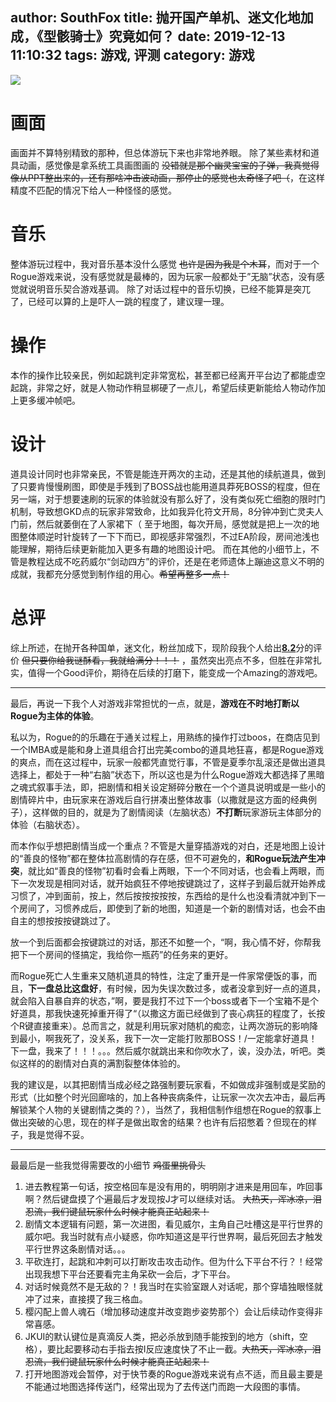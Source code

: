 author: SouthFox
title: 抛开国产单机、迷文化地加成，《型骸骑士》究竟如何？
date: 2019-12-13 11:10:32
tags: 游戏, 评测
category: 游戏
---

![](https://media.southfox.me/ipfs/QmQ7WnER7VBet178Mmb5oEjKEuguuhoY5C7cGETJPaSsim)

<!--more-->

# 画面

画面并不算特别精致的那种，但总体游玩下来也非常地养眼。
除了某些素材和道具动画，感觉像是拿系统工具画图画的 <s><del>没错就是那个幽灵宝宝的子弹，我真觉得像从PPT整出来的，还有那啥冲击波动画，那停止的感觉也太奇怪了吧（</del></s>，在这样精度不匹配的情况下给人一种怪怪的感觉。

# 音乐

整体游玩过程中，我对音乐基本没什么感觉 <s>也许是因为我是个木耳</s>，而对于一个Rogue游戏来说，没有感觉就是最棒的，因为玩家一般都处于”无脑”状态，没有感觉就说明音乐契合游戏基调。
除了对话过程中的音乐切换，已经不能算是突兀了，已经可以算的上是吓人一跳的程度了，建议理一理。

# 操作

本作的操作比较亲民，例如起跳判定非常宽松，甚至都已经离开平台边了都能虚空起跳，非常之好，就是人物动作稍显梆硬了一点儿，希望后续更新能给人物动作加上更多缓冲帧吧。

# 设计

道具设计同时也非常亲民，不管是能连开两次的主动，还是其他的续航道具，做到了只要肯慢慢刷图，即使是手残到了BOSS战也能用道具莽死BOSS的程度，但在另一端，对于想要速刷的玩家的体验就没有那么好了，没有类似死亡细胞的限时门机制，导致想GKD点的玩家非常致命，比如我异化符文开局，8分钟冲到亡灵夫人门前，然后就萎倒在了人家裙下（
至于地图，每次开局，感觉就是把上一次的地图整体顺逆时针旋转了一下下而已，即视感非常强烈，不过EA阶段，房间池浅也能理解，期待后续更新能加入更多有趣的地图设计吧。
而在其他的小细节上，不管是教程达成不吃药威尔“剑动四方”的评价，还是在老师遗体上蹦迪这意义不明的成就，我都充分感觉到制作组的用心。<s>希望再整多一点！</s>

# 总评

综上所述，在抛开各种国单，迷文化，粉丝加成下，现阶段我个人给出<u><strong>8.2</strong></u>分的评价 <s>但只要你给我谜酥看，我就给满分！！！</s> ，虽然突出亮点不多，但胜在非常扎实，值得一个Good评价，期待在后续的打磨下，能变成一个Amazing的游戏吧。

<hr />
最后，再说一下我个人对游戏非常担忧的一点，就是，<strong>游戏在不时地打断以Rogue为主体的体验</strong>。

私以为，Rogue的的乐趣在于通关过程上，用熟练的操作打过boos，在商店见到一个IMBA或是能和身上道具组合打出完美combo的道具地狂喜，都是Rogue游戏的爽点，而在这过程中，玩家一般都凭直觉行事，不管是夏季尔乱滚还是做出道具选择上，都处于一种“右脑”状态下，所以这也是为什么Rogue游戏大都选择了黑暗之魂式叙事手法，即，把剧情和相关设定掰碎分散在一个个道具说明或是一些小的剧情碎片中，由玩家来在游戏后自行拼凑出整体故事（以撒就是这方面的经典例子），这样做的目的，就是为了剧情阅读（左脑状态）<strong>不打断</strong>玩家游玩主体部分的体验（右脑状态）。

而本作似乎想把剧情当成一个重点？不管是大量穿插游戏的对白，还是地图上设计的“善良的怪物”都在整体拉高剧情的存在感，但不可避免的，<strong>和Rogue玩法产生冲突</strong>，就比如“善良的怪物”初看时会看上两眼，下一个不同对话，也会看上两眼，而下一次发现是相同对话，就开始疯狂不停地按键跳过了，这样子到最后就开始养成习惯了，冲到面前，按上，然后按按按按按，东西给的是什么也没看清就冲到下一个房间了，习惯养成后，即使到了新的地图，知道是一个新的剧情对话，也会不由自主的想按按按键跳过了。

放一个到后面都会按键跳过的对话，那还不如整一个，“啊，我心情不好，你帮我把下一个房间的怪搞定，我给你一瓶药”的任务来的更好。

而Rogue死亡人生重来又随机道具的特性，注定了重开是一件家常便饭的事，而且，<strong>下一盘总比这盘好</strong>，有时候，因为失误次数过多，或者没拿到好一点的道具，就会陷入自暴自弃的状态，”啊，要是我打不过下一个boss或者下一个宝箱不是个好道具，那我快速死掉重开得了“（以撒这方面已经做到了丧心病狂的程度了，长按个R键直接重来）。总而言之，就是利用玩家对随机的痴恋，让两次游玩的影响降到最小，啊我死了，没关系，我下一次一定能打败那BOSS！/一定能拿好道具！下一盘，我来了！！！。。。然后威尔就跳出来和你吹水了，诶，没办法，听吧。类似这样的的剧情对白真的满割裂整体体验的。

我的建议是，以其把剧情当成必经之路强制要玩家看，不如做成非强制或是奖励的形式（比如整个时光回廊啥的，加上各种丧病条件，让玩家一次次去冲击，最后再解锁某个人物的关键剧情之类的？），当然了，我相信制作组想在Rogue的叙事上做出突破的心思，现在的样子是做出取舍的结果？也许有后招憋着？但现在的样子，我是觉得不妥。

<hr />
最最后是一些我觉得需要改的小细节 <s>鸡蛋里挑骨头</s>

1. 进去教程第一句话，按空格回车是没有用的，明明刚才进来是用回车，咋回事啊？然后键盘摸了个遍最后才发现按J才可以继续对话。 <s>大热天，浑冰凉，泪忍流，我们键鼠玩家什么时候才能真正站起来！</s>
2. 剧情文本逻辑有问题，第一次进图，看见威尔，主角自己吐槽这是平行世界的威尔吧。我当时就有点小疑惑，你咋知道这是平行世界啊，最后死回去才触发平行世界这条剧情对话。。。
3. 平砍连打，起跳和冲刺可以打断攻击攻击动作。但为什么下平台不行？！经常出现我想下平台还要看完主角呆砍一会后，才下平台。
4. 对话时候竟然不是无敌的？！我当时在实验室跟人对话呢，那个穿墙独眼怪就冲了过来，直接摸了我三格血。
5. 樱闪配上兽人魂石（增加移动速度并改变跑步姿势那个）会让后续动作变得非常喜感。
6. JKUI的默认键位是真滴反人类，把必杀放到随手能按到的地方（shift，空格），要比起要移动右手指去按I反应速度快了不止一截。<s>大热天，浑冰凉，泪忍流，我们键鼠玩家什么时候才能真正站起来！</s>
7. 打开地图游戏会暂停，对于快节奏的Rogue游戏来说有点不适，而且最主要是不能通过地图选择传送门，经常出现为了去传送门而跑一大段图的事情。
